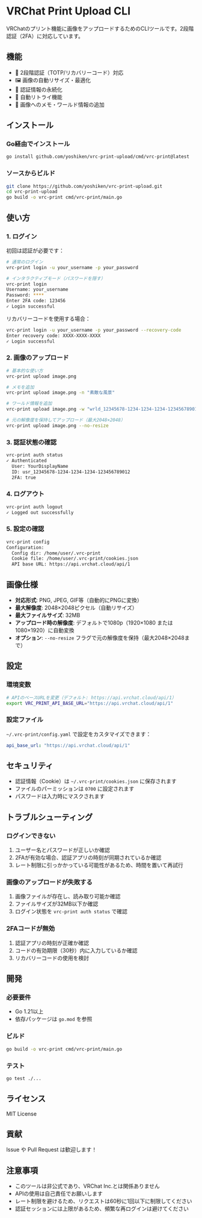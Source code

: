 # VRChat Print Upload CLI

VRChatのプリント機能に画像をアップロードするためのCLIツールです。2段階認証（2FA）に対応しています。

## 機能

- 🔐 2段階認証（TOTP/リカバリーコード）対応
- 🖼️ 画像の自動リサイズ・最適化
- 🍪 認証情報の永続化
- 🔄 自動リトライ機能
- 📝 画像へのメモ・ワールド情報の追加

## インストール

### Go経由でインストール

```bash
go install github.com/yoshiken/vrc-print-upload/cmd/vrc-print@latest
```

### ソースからビルド

```bash
git clone https://github.com/yoshiken/vrc-print-upload.git
cd vrc-print-upload
go build -o vrc-print cmd/vrc-print/main.go
```

## 使い方

### 1. ログイン

初回は認証が必要です：

```bash
# 通常のログイン
vrc-print login -u your_username -p your_password

# インタラクティブモード（パスワードを隠す）
vrc-print login
Username: your_username
Password: ****
Enter 2FA code: 123456
✓ Login successful
```

リカバリーコードを使用する場合：

```bash
vrc-print login -u your_username -p your_password --recovery-code
Enter recovery code: XXXX-XXXX-XXXX
✓ Login successful
```

### 2. 画像のアップロード

```bash
# 基本的な使い方
vrc-print upload image.png

# メモを追加
vrc-print upload image.png -n "素敵な風景"

# ワールド情報を追加
vrc-print upload image.png -w "wrld_12345678-1234-1234-1234-123456789012" --world-name "My World"

# 元の解像度を保持してアップロード（最大2048×2048）
vrc-print upload image.png --no-resize
```

### 3. 認証状態の確認

```bash
vrc-print auth status
✓ Authenticated
  User: YourDisplayName
  ID: usr_12345678-1234-1234-1234-123456789012
  2FA: true
```

### 4. ログアウト

```bash
vrc-print auth logout
✓ Logged out successfully
```

### 5. 設定の確認

```bash
vrc-print config
Configuration:
  Config dir: /home/user/.vrc-print
  Cookie file: /home/user/.vrc-print/cookies.json
  API base URL: https://api.vrchat.cloud/api/1
```

## 画像仕様

- **対応形式**: PNG, JPEG, GIF等（自動的にPNGに変換）
- **最大解像度**: 2048×2048ピクセル（自動リサイズ）
- **最大ファイルサイズ**: 32MB
- **アップロード時の解像度**: デフォルトで1080p（1920×1080 または 1080×1920）に自動変換
- **オプション**: `--no-resize` フラグで元の解像度を保持（最大2048×2048まで）

## 設定

### 環境変数

```bash
# APIのベースURLを変更（デフォルト: https://api.vrchat.cloud/api/1）
export VRC_PRINT_API_BASE_URL="https://api.vrchat.cloud/api/1"
```

### 設定ファイル

`~/.vrc-print/config.yaml` で設定をカスタマイズできます：

```yaml
api_base_url: "https://api.vrchat.cloud/api/1"
```

## セキュリティ

- 認証情報（Cookie）は `~/.vrc-print/cookies.json` に保存されます
- ファイルのパーミッションは `0700` に設定されます
- パスワードは入力時にマスクされます

## トラブルシューティング

### ログインできない

1. ユーザー名とパスワードが正しいか確認
2. 2FAが有効な場合、認証アプリの時刻が同期されているか確認
3. レート制限に引っかかっている可能性があるため、時間を置いて再試行

### 画像のアップロードが失敗する

1. 画像ファイルが存在し、読み取り可能か確認
2. ファイルサイズが32MB以下か確認
3. ログイン状態を `vrc-print auth status` で確認

### 2FAコードが無効

1. 認証アプリの時刻が正確か確認
2. コードの有効期限（30秒）内に入力しているか確認
3. リカバリーコードの使用を検討

## 開発

### 必要要件

- Go 1.21以上
- 依存パッケージは `go.mod` を参照

### ビルド

```bash
go build -o vrc-print cmd/vrc-print/main.go
```

### テスト

```bash
go test ./...
```

## ライセンス

MIT License

## 貢献

Issue や Pull Request は歓迎します！

## 注意事項

- このツールは非公式であり、VRChat Inc.とは関係ありません
- APIの使用は自己責任でお願いします
- レート制限を避けるため、リクエストは60秒に1回以下に制限してください
- 認証セッションには上限があるため、頻繁な再ログインは避けてください